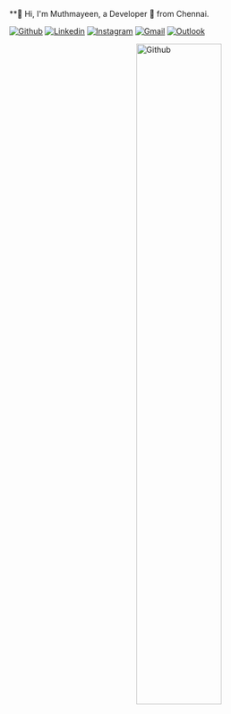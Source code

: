 **👋 Hi, I'm Muthmayeen, a Developer 🚀 from Chennai.

[![Github](https://img.shields.io/badge/-Github-000?style=flat&logo=Github&logoColor=white)](https://github.com/MuthmayeenN02)
[![Linkedin](https://img.shields.io/badge/-LinkedIn-blue?style=flat&logo=Linkedin&logoColor=white)](https://www.linkedin.com/in/mohammedmuthmayeenn17/)
[![Instagram](https://img.shields.io/badge/-Instagram-c13584?style=flat&labelColor=c13584&logo=instagram&logoColor=white)](https://www.instagram.com/muthmayeen04/)
[![Gmail](https://img.shields.io/badge/-Gmail-c14438?style=flat&logo=Gmail&logoColor=white)](mailto:mohammedmuthmayeenn@gmail.com)
[![Outlook](https://img.shields.io/badge/-Twitter-0078D4?style=flat&logo=Twitter&logoColor=white)](https://twitter.com/MuthmayeenN)

<img width="55%" align="right" alt="Github" src="https://raw.githubusercontent.com/onimur/.github/master/.resources/git-header.svg" />
<!--
**MuthmayeenN02/MuthmayeenN02** is a ✨ _special_ ✨ repository because its `README.md` (this file) appears on your GitHub profile.

Here are some ideas to get you started:

- 🔭 I’m currently working on ...
- 🌱 I’m currently learning ...
- 👯 I’m looking to collaborate on ...
- 🤔 I’m looking for help with ...
- 💬 Ask me about ...
- 📫 How to reach me: ...
- 😄 Pronouns: ...
- ⚡ Fun fact: ...
-->
